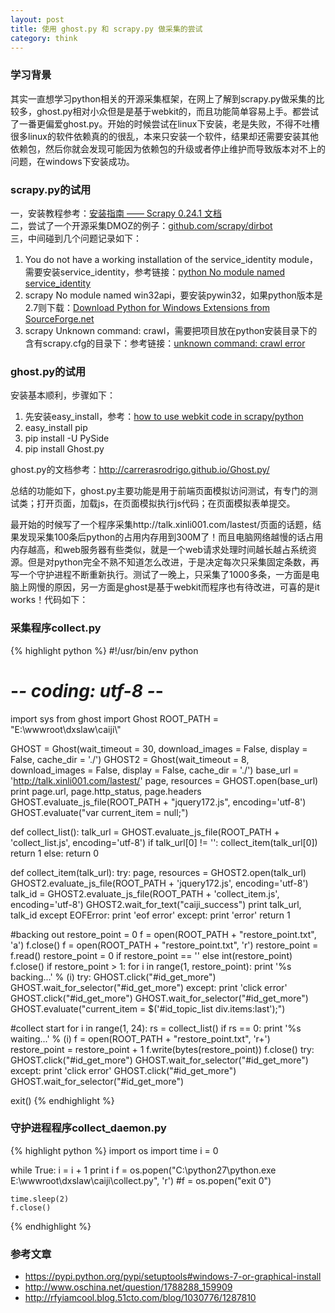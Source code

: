 ```yaml
---
layout: post
title: 使用 ghost.py 和 scrapy.py 做采集的尝试
category: think
---
```


### 学习背景
其实一直想学习python相关的开源采集框架，在网上了解到scrapy.py做采集的比较多，ghost.py相对小众但是是基于webkit的，而且功能简单容易上手。都尝试了一番更偏爱ghost.py。开始的时候尝试在linux下安装，老是失败，不得不吐槽很多linux的软件依赖真的的很乱，本来只安装一个软件，结果却还需要安装其他依赖包，然后你就会发现可能因为依赖包的升级或者停止维护而导致版本对不上的问题，在windows下安装成功。

### scrapy.py的试用
一，安装教程参考：[安装指南 —— Scrapy 0.24.1 文档](http://scrapy-chs.readthedocs.org/zh_CN/latest/intro/install.html)<br />
二，尝试了一个开源采集DMOZ的例子：[github.com/scrapy/dirbot](https://github.com/scrapy/dirbot)<br />
三，中间碰到几个问题记录如下：

1. You do not have a working installation of the service_identity module，需要安装service_identity，参考链接：[python No module named service_identity](http://stackoverflow.com/questions/24089484/python-no-module-named-service-identity)
2. scrapy No module named win32api，要安装pywin32，如果python版本是2.7则下载：[Download Python for Windows Extensions from SourceForge.net](http://sourceforge.net/projects/pywin32/files/pywin32/Build%20218/pywin32-218.win-amd64-py2.7.exe/download?use_mirror=nchc)
3. scrapy Unknown command: crawl，需要把项目放在python安装目录下的含有scrapy.cfg的目录下：参考链接：[unknown command: crawl error](http://stackoverflow.com/questions/10123104/unknown-command-crawl-error)

### ghost.py的试用
安装基本顺利，步骤如下：

1. 先安装easy_install，参考：[how to use webkit code in scrapy/python](http://stackoverflow.com/questions/13069100/how-to-use-webkit-code-in-scrapy-python)
2. easy_install pip
3. pip install -U PySide
4. pip install Ghost.py

ghost.py的文档参考：http://carrerasrodrigo.github.io/Ghost.py/

总结的功能如下，ghost.py主要功能是用于前端页面模拟访问测试，有专门的测试类；打开页面，加载js，在页面模拟执行js代码；在页面模拟表单提交。

最开始的时候写了一个程序采集http://talk.xinli001.com/lastest/页面的话题，结果发现采集100条后python的占用内存用到300M了！而且电脑网络越慢的话占用内存越高，和web服务器有些类似，就是一个web请求处理时间越长越占系统资源。但是对python完全不熟不知道怎么改进，于是决定每次只采集固定条数，再写一个守护进程不断重新执行。测试了一晚上，只采集了1000多条，一方面是电脑上网慢的原因，另一方面是ghost是基于webkit而程序也有待改进，可喜的是it works！代码如下：

### 采集程序collect.py
{% highlight python %}
#!/usr/bin/env python
# -*- coding: utf-8 -*-
import sys
from ghost import Ghost
ROOT_PATH = "E:\\wwwroot\\dxslaw\\caiji\\"

GHOST = Ghost(wait_timeout = 30, download_images = False, display = False, cache_dir = './')
GHOST2 = Ghost(wait_timeout = 8, download_images = False, display = False, cache_dir = './')
base_url = 'http://talk.xinli001.com/lastest/'
page, resources = GHOST.open(base_url)
print page.url, page.http_status, page.headers
GHOST.evaluate_js_file(ROOT_PATH + "jquery172.js", encoding='utf-8')
GHOST.evaluate("var current_item = null;")

def collect_list():
    talk_url = GHOST.evaluate_js_file(ROOT_PATH + 'collect_list.js', encoding='utf-8')
    if talk_url[0] != '':
        collect_item(talk_url[0])
        return 1
    else:
        return 0
        
def collect_item(talk_url):
    try:
        page, resources = GHOST2.open(talk_url)
        GHOST2.evaluate_js_file(ROOT_PATH + 'jquery172.js', encoding='utf-8')
        talk_id = GHOST2.evaluate_js_file(ROOT_PATH + 'collect_item.js', encoding='utf-8')
        GHOST2.wait_for_text("caiji_success")
        print talk_url, talk_id
    except EOFError:
        print 'eof error'
    except:
        print 'error'
    return 1

#backing out
restore_point = 0
f = open(ROOT_PATH + "restore_point.txt", 'a')
f.close()
f = open(ROOT_PATH + "restore_point.txt", 'r')
restore_point = f.read()
restore_point = 0 if restore_point == '' else int(restore_point)
f.close()
if restore_point > 1:
    for i in range(1, restore_point):
        print '%s backing...' % (i)
        try:
            GHOST.click("#id_get_more")
            GHOST.wait_for_selector("#id_get_more")
        except:
            print 'click error'
            GHOST.click("#id_get_more")
            GHOST.wait_for_selector("#id_get_more")
    GHOST.evaluate("current_item = $('#id_topic_list div.items:last');")   

#collect start
for i in range(1, 24):
    rs = collect_list()
    if rs == 0:
        print '%s waiting...' % (i)
        f = open(ROOT_PATH + "restore_point.txt", 'r+')
        restore_point = restore_point + 1
        f.write(bytes(restore_point))
        f.close()
        try:
            GHOST.click("#id_get_more")
            GHOST.wait_for_selector("#id_get_more")
        except:
            print 'click error'
            GHOST.click("#id_get_more")
            GHOST.wait_for_selector("#id_get_more")

exit()
{% endhighlight %}

### 守护进程程序collect_daemon.py
{% highlight python %}
import os
import time
i = 0

while True:
    i = i + 1
    print i
    f = os.popen("C:\\python27\\python.exe E:\\wwwroot\\dxslaw\\caiji\\collect.py", 'r')
    #f = os.popen("exit 0")
    
    time.sleep(2)
    f.close()
{% endhighlight %}

### 参考文章
* https://pypi.python.org/pypi/setuptools#windows-7-or-graphical-install
* http://www.oschina.net/question/1788288_159909
* http://rfyiamcool.blog.51cto.com/blog/1030776/1287810